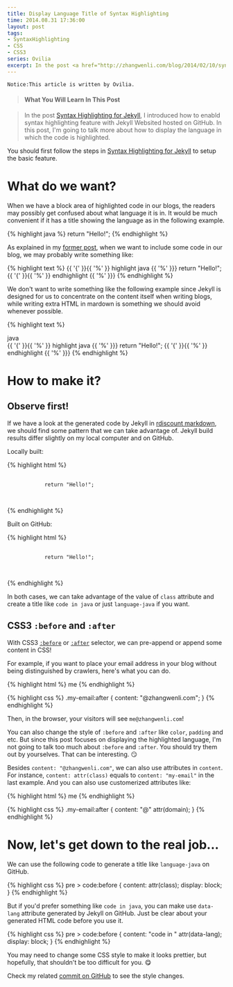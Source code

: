 ```yaml
---
title: Display Language Title of Syntax Highlighting
time: 2014.08.31 17:36:00
layout: post
tags:
- SyntaxHighlighting
- CSS
- CSS3
series: Ovilia
excerpt: In the post <a href="http://zhangwenli.com/blog/2014/02/10/syntax-highlighting-for-jekyll/">Syntax Highlighting for Jekyll</a>, I introduced how to enabld syntax highlighting feature with Jekyll Websited hosted on GitHub. In this post, I'm going to talk more about how to display the language in which the code is highlighted.
---
```


<code>Notice:This article is written by Ovilia.</code>

> #### What You Will Learn In This Post

> In the post <a href="{{ site.url }}/2014/02/10/syntax-highlighting-for-jekyll/">Syntax Highlighting for Jekyll</a>, I introduced how to enabld syntax highlighting feature with Jekyll Websited hosted on GitHub. In this post, I'm going to talk more about how to display the language in which the code is highlighted.

You should first follow the steps in <a href="{{ site.url }}/2014/02/10/syntax-highlighting-for-jekyll/">Syntax Highlighting for Jekyll</a> to setup the basic feature.

# What do we want?

When we have a block area of highlighted code in our blogs, the readers may possibly get confused about what language it is in. It would be much convenient if it has a title showing the language as in the following example.

{% highlight java %}
return "Hello!";
{% endhighlight %}

As explained in my <a href="{{ site.url }}/2014/02/10/syntax-highlighting-for-jekyll/">former post</a>, when we want to include some code in our blog, we may probably write something like:

{% highlight text %}
{{ '{' }}{{ '%' }} highlight java {{ '%' }}}
return "Hello!";
{{ '{' }}{{ '%' }} endhighlight {{ '%' }}}
{% endhighlight %}

We don't want to write something like the following example since Jekyll is designed for us to concentrate on the content itself when writing blogs, while writing extra HTML in mardown is something we should avoid whenever possible.

{% highlight text %}
<div class="highlight-title">java</div>
{{ '{' }}{{ '%' }} highlight java {{ '%' }}}
return "Hello!";
{{ '{' }}{{ '%' }} endhighlight {{ '%' }}}
{% endhighlight %}

# How to make it?

## Observe first!

If we have a look at the generated code by Jekyll in <a href="https://github.com/davidfstr/rdiscount" target="_blank">rdiscount markdown</a>, we should find some pattern that we can take advantage of. Jekyll build results differ slightly on my local computer and on GitHub.

Locally built:

{% highlight html %}
<div class="highlight">
    <pre>
        <code class="java">
            <span class="k">return</span> <span class="s">"Hello!"</span><span class="o">;</span>
        </code>
    </pre>
</div>
{% endhighlight %}

Built on GitHub:

{% highlight html %}
<div class="highlight">
    <pre>
        <code class="language-java" data-lang="java">
            <span class="k">return</span> <span class="s">"Hello!"</span><span class="o">;</span>
        </code>
    </pre>
</div>
{% endhighlight %}

In both cases, we can take advantage of the value of `class` attribute and create a title like `code in java` or just `language-java` if you want.

## CSS3 `:before` and `:after`

With CSS3 <a href="https://developer.mozilla.org/en-US/docs/Web/CSS/::before" target="_blank">`:before`</a> or <a href="https://developer.mozilla.org/en-US/docs/Web/CSS/::after" target="_blank">`:after`</a> selector, we can pre-append or append some content in CSS!

For example, if you want to place your email address in your blog without being distinguished by crawlers, here's what you can do.

{% highlight html %}
<span class="my-email">me</span>
{% endhighlight %}

{% highlight css %}
.my-email:after {
    content: "@zhangwenli.com";
}
{% endhighlight %}

Then, in the browser, your visitors will see `me@zhangwenli.com`!

You can also change the style of `:before` and `:after` like `color`, `padding` and etc. But since this post focuses on displaying the highlighted language, I'm not going to talk too much about `:before` and `:after`. You should try them out by yourselves. That can be interesting. :smirk:

Besides `content: "@zhangwenli.com"`, we can also use attributes in `content`. For instance, `content: attr(class)` equals to `content: "my-email"` in the last example. And you can also use customerized attributes like:

{% highlight html %}
<span class="my-email" domain="zhangwenli.com">me</span>
{% endhighlight %}

{% highlight css %}
.my-email:after {
    content: "@" attr(domain);
}
{% endhighlight %}

# Now, let's get down to the real job...

We can use the following code to generate a title like `language-java` on GitHub.

{% highlight css %}
pre > code:before {
    content: attr(class);
    display: block;
}
{% endhighlight %}

But if you'd prefer something like `code in java`, you can make use `data-lang` attribute generated by Jekyll on GitHub. Just be clear about your generated HTML code before you use it.

{% highlight css %}
pre > code:before {
    content: "code in " attr(data-lang);
    display: block;
}
{% endhighlight %}

You may need to change some CSS style to make it looks prettier, but hopefully, that shouldn't be too difficult for you. :yum:

Check my related <a href="https://github.com/Ovilia/blog/commit/dce98cf6ed5d089998f86feadebbad8ba2e825d9" target="_blank">commit on GitHub</a> to see the style changes.
